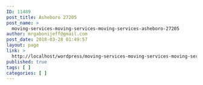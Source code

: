 ```yaml
---
ID: 11489
post_title: Asheboro 27205
post_name: >
  moving-services-moving-services-moving-services-asheboro-27205
author: mrgabonijeff@gmail.com
post_date: 2018-03-28 01:49:57
layout: page
link: >
  http://localhost/wordpress/moving-services-moving-services-moving-services-asheboro-27205/
published: true
tags: [ ]
categories: [ ]
---
```

